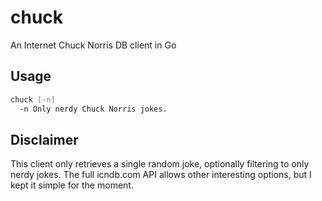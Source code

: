 # chuck
An Internet Chuck Norris DB client in Go

## Usage
```bash
chuck [-n]
  -n Only nerdy Chuck Norris jokes.
```

## Disclaimer
This client only retrieves a single random joke, optionally filtering to only nerdy
jokes. The full icndb.com API allows other interesting options, but I kept it simple
for the moment.

